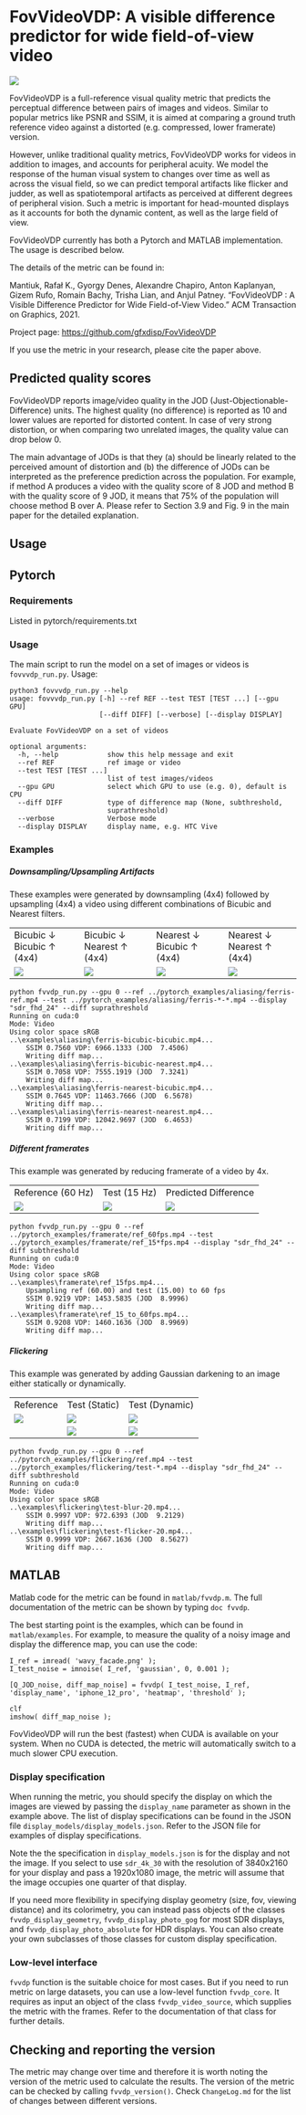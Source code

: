 # FovVideoVDP: A visible difference predictor for wide field-of-view video

<img src="teaser.png"></img>

FovVideoVDP is a full-reference visual quality metric that predicts the perceptual difference between pairs of images and videos. Similar to popular metrics like PSNR and SSIM, it is aimed at comparing a ground truth reference video against a distorted (e.g. compressed, lower framerate) version.

However, unlike traditional quality metrics, FovVideoVDP works for videos in addition to images, and accounts for peripheral acuity. We model the response of the human visual system to changes over time as well as across the visual field, so we can predict temporal artifacts like flicker and judder, as well as spatiotemporal artifacts as perceived at different degrees of peripheral vision. Such a metric is important for head-mounted displays as it accounts for both the dynamic content, as well as the large field of view.

FovVideoVDP currently has both a Pytorch and MATLAB implementation. The usage is described below.

The details of the metric can be found in:

Mantiuk, Rafał K., Gyorgy Denes, Alexandre Chapiro, Anton Kaplanyan, Gizem Rufo, Romain Bachy, Trisha Lian, and Anjul Patney. 
“FovVideoVDP : A Visible Difference Predictor for Wide Field-of-View Video.” 
ACM Transaction on Graphics, 2021.

Project page: https://github.com/gfxdisp/FovVideoVDP

If you use the metric in your research, please cite the paper above. 

## Predicted quality scores

FovVideoVDP reports image/video quality in the JOD (Just-Objectionable-Difference) units. The highest quality (no difference) is reported as 10 and lower values are reported for distorted content. In case of very strong distortion, or when comparing two unrelated images, the quality value can drop below 0. 

The main advantage of JODs is that they (a) should be linearly related to the perceived amount of distortion and (b) the difference of JODs can be interpreted as the preference prediction across the population. For example, if method A produces a video with the quality score of 8 JOD and method B with the quality score of 9 JOD, it means that 75% of the population will choose method B over A. Please refer to Section 3.9 and Fig. 9 in the main paper for the detailed explanation.

## Usage

## Pytorch

### Requirements
Listed in pytorch/requirements.txt
### Usage
The main script to run the model on a set of images or videos is `fovvvdp_run.py`. Usage:
```
python3 fovvvdp_run.py --help
usage: fovvvdp_run.py [-h] --ref REF --test TEST [TEST ...] [--gpu GPU]
                      [--diff DIFF] [--verbose] [--display DISPLAY]

Evaluate FovVideoVDP on a set of videos

optional arguments:
  -h, --help            show this help message and exit
  --ref REF             ref image or video
  --test TEST [TEST ...]
                        list of test images/videos
  --gpu GPU             select which GPU to use (e.g. 0), default is CPU
  --diff DIFF           type of difference map (None, subthreshold,
                        suprathreshold)
  --verbose             Verbose mode
  --display DISPLAY     display name, e.g. HTC Vive
```
### Examples
##### Downsampling/Upsampling Artifacts

These examples were generated by downsampling (4x4) followed by upsampling (4x4) a video using different combinations of Bicubic and Nearest filters.
<table>
  <tr>
    <td>Bicubic &#8595; Bicubic &#8593; (4x4)</td>
    <td>Bicubic &#8595; Nearest &#8593; (4x4)</td>
    <td>Nearest &#8595; Bicubic &#8593; (4x4)</td>
    <td>Nearest &#8595; Nearest &#8593; (4x4)</td>
  </tr>
  <tr>
    <td><img src="pytorch_examples/aliasing/diff_maps/ferris-bicubic-bicubic_diff_map_viz.gif"></img></td>
    <td><img src="pytorch_examples/aliasing/diff_maps/ferris-bicubic-nearest_diff_map_viz.gif"></img></td>
    <td><img src="pytorch_examples/aliasing/diff_maps/ferris-nearest-bicubic_diff_map_viz.gif"></img></td>
    <td><img src="pytorch_examples/aliasing/diff_maps/ferris-nearest-nearest_diff_map_viz.gif"></img></td>
  </tr>
</table>

```
python fvvdp_run.py --gpu 0 --ref ../pytorch_examples/aliasing/ferris-ref.mp4 --test ../pytorch_examples/aliasing/ferris-*-*.mp4 --display "sdr_fhd_24" --diff suprathreshold
Running on cuda:0
Mode: Video
Using color space sRGB
..\examples\aliasing\ferris-bicubic-bicubic.mp4...
    SSIM 0.7560 VDP: 6966.1333 (JOD  7.4506)
    Writing diff map...
..\examples\aliasing\ferris-bicubic-nearest.mp4...
    SSIM 0.7058 VDP: 7555.1919 (JOD  7.3241)
    Writing diff map...
..\examples\aliasing\ferris-nearest-bicubic.mp4...
    SSIM 0.7645 VDP: 11463.7666 (JOD  6.5678)
    Writing diff map...
..\examples\aliasing\ferris-nearest-nearest.mp4...
    SSIM 0.7199 VDP: 12042.9697 (JOD  6.4653)
    Writing diff map...
```

##### Different framerates
This example was generated by reducing framerate of a video by 4x.
<table>
  <tr>
    <td>Reference (60 Hz)</td>
    <td>Test (15 Hz)</td>
    <td>Predicted Difference</td>
  </tr>
  <tr>
    <td><img src="pytorch_examples/framerate/ref_60fps.gif"></img></td>
    <td><img src="pytorch_examples/framerate/ref_15_to_60fps.gif"></img></td>
    <td><img src="pytorch_examples/framerate/diff_maps/ref_15_to_60fps_diff_map_viz.gif"></img></td>
  </tr>
</table>

```
python fvvdp_run.py --gpu 0 --ref ../pytorch_examples/framerate/ref_60fps.mp4 --test ../pytorch_examples/framerate/ref_15*fps.mp4 --display "sdr_fhd_24" --diff subthreshold
Running on cuda:0
Mode: Video
Using color space sRGB
..\examples\framerate\ref_15fps.mp4...
    Upsampling ref (60.00) and test (15.00) to 60 fps
    SSIM 0.9219 VDP: 1453.5835 (JOD  8.9996)
    Writing diff map...
..\examples\framerate\ref_15_to_60fps.mp4...
    SSIM 0.9208 VDP: 1460.1636 (JOD  8.9969)
    Writing diff map...
```

##### Flickering
This example was generated by adding Gaussian darkening to an image either statically or dynamically.

<table>
  <tr>
    <td>Reference</td>
    <td>Test (Static)</td>
    <td>Test (Dynamic)</td>
  </tr>
  <tr>
    <td><img src="pytorch_examples/flickering/ref.gif"></img></td>
    <td><img src="pytorch_examples/flickering/test-blur-20.gif"></img></td>
    <td><img src="pytorch_examples/flickering/test-flicker-20.gif"></img></td>
  </tr>
  <tr>
    <td></td>
    <td><img src="pytorch_examples/flickering/diff_maps/test-blur-20_diff_map_viz.gif"></img></td>
    <td><img src="pytorch_examples/flickering/diff_maps/test-flicker-20_diff_map_viz.gif"></img></td>
  </tr>
</table>

```
python fvvdp_run.py --gpu 0 --ref ../pytorch_examples/flickering/ref.mp4 --test ../pytorch_examples/flickering/test-*.mp4 --display "sdr_fhd_24" --diff subthreshold
Running on cuda:0
Mode: Video
Using color space sRGB
..\examples\flickering\test-blur-20.mp4...
    SSIM 0.9997 VDP: 972.6393 (JOD  9.2129)
    Writing diff map...
..\examples\flickering\test-flicker-20.mp4...
    SSIM 0.9999 VDP: 2667.1636 (JOD  8.5627)
    Writing diff map...
```
## MATLAB

Matlab code for the metric can be found in `matlab/fvvdp.m`. The full documentation of the metric can be shown by typing `doc fvvdp`.

The best starting point is the examples, which can be found in `matlab/examples`. For example, to measure the quality of a noisy image and display the difference map, you can use the code:

```
I_ref = imread( 'wavy_facade.png' );
I_test_noise = imnoise( I_ref, 'gaussian', 0, 0.001 );

[Q_JOD_noise, diff_map_noise] = fvvdp( I_test_noise, I_ref, 'display_name', 'iphone_12_pro', 'heatmap', 'threshold' );

clf
imshow( diff_map_noise );

```

FovVideoVDP will run the best (fastest) when CUDA is available on your system. When no CUDA is detected, the metric will automatically switch to a much slower CPU execution. 


### Display specification

When running the metric, you should specify the display on which the images are viewed by passing the `display_name` parameter as shown in the example above. The list of display specifications can be found in the JSON file `display_models/display_models.json`. Refer to the JSON file for examples of display specifications. 

Note the the specification in `display_models.json` is for the display and not the image. If you select to use `sdr_4k_30` with the resolution of 3840x2160 for your display and pass a 1920x1080 image, the metric will assume that the image occupies one quarter of that display. 

If you need more flexibility in specifying display geometry (size, fov, viewing distance) and its colorimetry, you can instead pass objects of the classes `fvvdp_display_geometry`, `fvvdp_display_photo_gog` for most SDR displays, and `fvvdp_display_photo_absolute` for HDR displays. You can also create your own subclasses of those classes for custom display specification. 
 
### Low-level interface

`fvvdp` function is the suitable choice for most cases. But if you need to run metric on large datasets, you can use a low-level function `fvvdp_core`. It requires as input an object of the class `fvvdp_video_source`, which supplies the metric with the frames. Refer to the documentation of that class for further details. 

## Checking and reporting the version

The metric may change over time and therefore it is worth noting the version of the metric used to calculate the results. The version of the metric can be checked by calling `fvvdp_version()`. Check `ChangeLog.md` for the list of changes between different versions.

